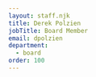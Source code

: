 ```yaml
---
layout: staff.njk
title: Derek Polzien
jobTitle: Board Member
email: dpolzien
department:
  - board
order: 100
---
```

